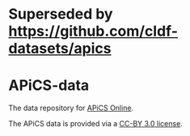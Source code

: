 # Superseded by https://github.com/cldf-datasets/apics

APiCS-data
==========

The data repository for [APiCS Online](http://apics-online.info).

The APiCS data is provided via a [CC-BY 3.0 license](http://creativecommons.org/licenses/by/3.0/).
